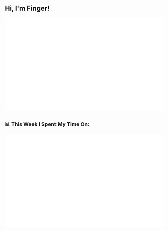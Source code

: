 <h2> Hi, I'm Finger!</h2>

<img align="right" src="https://raw.githubusercontent.com/spianmo/github-stats/master/generated/overview.svg#gh-light-mode-only">

<!-- <img align="right" height="160em" src="https://github-readme-stats-eight-theta.vercel.app/api/top-langs/?username=spianmo&layout=compact&langs_count=8&theme=algolia"/>	 -->
	
```go
package main

type Me struct {
	Name   string
	Job    string
	Code   string
	Skills string
}

func main() {
	me := &Me{
		Name:   "Finger",
		Job:    "Client-side Engineer",
		Code:   "Java, Kotlin, C#, Rust and C++ and Others",
		Skills: "Android, Security, Cross-platform client, NLP, CV, ASR ^o^",
	}
	_ = me
}
```


<h3>📊 This Week I Spent My Time On:</h3>
<img align='right' src="https://raw.githubusercontent.com/spianmo/github-stats/master/generated/languages.svg#gh-light-mode-only">

<!--START_SECTION:waka-->

```txt
Java                           5 hrs 55 mins   ███████▒░░░░░░░░░░░░░░░░░   29.76 %
Python                         5 hrs 55 mins   ███████▒░░░░░░░░░░░░░░░░░   29.75 %
Kotlin                         3 hrs 12 mins   ████░░░░░░░░░░░░░░░░░░░░░   16.17 %
XML                            2 hrs 14 mins   ██▓░░░░░░░░░░░░░░░░░░░░░░   11.24 %
CMake                          35 mins         ▓░░░░░░░░░░░░░░░░░░░░░░░░   02.95 %
```

<!--END_SECTION:waka-->
